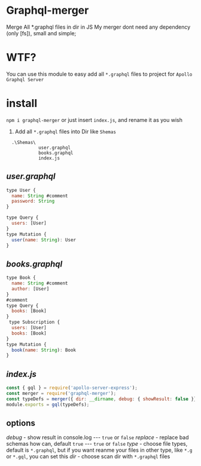 # Graphql-merger
Merge All *.graphql files in dir in JS
My merger dont need any dependency (only [fs]), small and simple;

# WTF?

You can use this module to easy add all `*.graphql` files to project for `Apollo Graphql Server`


# install
`npm i graphql-merger`
or just insert `index.js`, and rename it as you wish

1. Add all `*.graphql` files into Dir like `Shemas`
```
  .\Shemas\
            user.graphql
            books.graphql
            index.js
```

## *user.graphql*
 ```javascript
 type User {
   name: String #comment
   password: String
 }
 
 type Query {
   users: [User]
 }
 type Mutation {
   user(name: String): User
 }
 ```

## *books.graphql*
 ```javascript
 type Book {
   name: String #comment
   author: [User]
 }
 #comment
 type Query {
   books: [Book]
 }
  type Subscription {
   users: [User]
   books: [Book]
 }
 type Mutation {
   book(name: String): Book
 }
 ```
## *index.js*
 ```javascript
const { gql } = require('apollo-server-express');
const merger = require('graphql-merger');
const typeDefs = merger({ dir: __dirname, debug: { showResult: false }});
module.exports = gql(typeDefs);
 ```
 

## options
*debug* - show result in console.log --- `true` or `false`
*replace* - replace bad schemas how can, default `true` --- `true` or `false`
*type* - choose file types, default is `*.graphql`, but if you want reanme your files in other type, like `*.g` or `*.gql`, you can set this
*dir* - choose scan dir with `*.graphql` files
